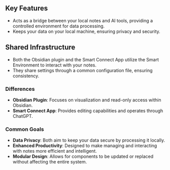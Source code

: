 ## Key Features
- Acts as a bridge between your local notes and AI tools, providing a controlled environment for data processing.
- Keeps your data on your local machine, ensuring privacy and security.
## Shared Infrastructure
- Both the Obsidian plugin and the Smart Connect App utilize the Smart Environment to interact with your notes.
- They share settings through a common configuration file, ensuring consistency.
### Differences
- **Obsidian Plugin**: Focuses on visualization and read-only access within Obsidian.
- **Smart Connect App**: Provides editing capabilities and operates through ChatGPT.
### Common Goals
- **Data Privacy**: Both aim to keep your data secure by processing it locally.
- **Enhanced Productivity**: Designed to make managing and interacting with notes more efficient and intelligent.
- **Modular Design**: Allows for components to be updated or replaced without affecting the entire system.

